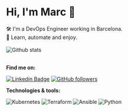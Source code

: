 
# Hi, I'm Marc 👋

🛠️ I'm a DevOps Engineer working in Barcelona.  
💬 Learn, automate and enjoy.
&nbsp;  
&nbsp;  
![Github stats](https://github-readme-stats.vercel.app/api?username=marcmiro&show_icons=true&theme=prussian&hide_title=true)
&nbsp;  
&nbsp;  

**Find me on:**

[![Linkedin Badge](https://img.shields.io/badge/-marcmiros-blue?style=flat&logo=Linkedin&logoColor=white)][1]
[![GitHub followers](https://img.shields.io/github/followers/marcmiro?label=Follow&style=social)][2]
&nbsp;  

**Technologies & tools:**

[comment]: # (https://github.com/Ileriayo/markdown-badges)
![Kubernetes](https://img.shields.io/badge/kubernetes-%23326ce5.svg?style=for-the-badge&logo=kubernetes&logoColor=white)
![Terraform](https://img.shields.io/badge/terraform-%235835CC.svg?style=for-the-badge&logo=terraform&logoColor=white)
![Ansible](https://img.shields.io/badge/ansible-%231A1918.svg?style=for-the-badge&logo=ansible&logoColor=white)
![Python](https://img.shields.io/badge/python-3670A0?style=for-the-badge&logo=python&logoColor=ffdd54)

[comment]: # (Links)
[1]: https://www.linkedin.com/in/marcmiros/
[2]: https://github.com/marcmiro
